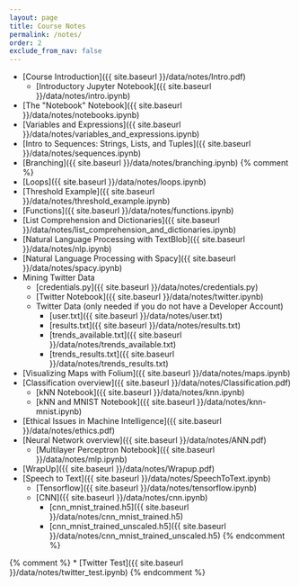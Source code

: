 ```yaml
---
layout: page
title: Course Notes 
permalink: /notes/
order: 2
exclude_from_nav: false
---
```


* [Course Introduction]({{ site.baseurl }}/data/notes/Intro.pdf)
    * [Introductory Jupyter Notebook]({{ site.baseurl }}/data/notes/intro.ipynb)
* [The "Notebook" Notebook]({{ site.baseurl }}/data/notes/notebooks.ipynb)
* [Variables and Expressions]({{ site.baseurl }}/data/notes/variables_and_expressions.ipynb)
* [Intro to Sequences: Strings, Lists, and Tuples]({{ site.baseurl }}/data/notes/sequences.ipynb)
* [Branching]({{ site.baseurl }}/data/notes/branching.ipynb)
{% comment %}
* [Loops]({{ site.baseurl }}/data/notes/loops.ipynb)
* [Threshold Example]({{ site.baseurl }}/data/notes/threshold_example.ipynb)
* [Functions]({{ site.baseurl }}/data/notes/functions.ipynb)
* [List Comprehension and Dictionaries]({{ site.baseurl }}/data/notes/list_comprehension_and_dictionaries.ipynb)
* [Natural Language Processing with TextBlob]({{ site.baseurl }}/data/notes/nlp.ipynb)
* [Natural Language Processing with Spacy]({{ site.baseurl }}/data/notes/spacy.ipynb)
* Mining Twitter Data
    * [credentials.py]({{ site.baseurl }}/data/notes/credentials.py)
    * [Twitter Notebook]({{ site.baseurl }}/data/notes/twitter.ipynb)
    * Twitter Data (only needed if you do not have a Developer Account)
        * [user.txt]({{ site.baseurl }}/data/notes/user.txt)
        * [results.txt]({{ site.baseurl }}/data/notes/results.txt)
        * [trends_available.txt]({{ site.baseurl }}/data/notes/trends_available.txt)
        * [trends_results.txt]({{ site.baseurl }}/data/notes/trends_results.txt)
* [Visualizing Maps with Folium]({{ site.baseurl }}/data/notes/maps.ipynb)
* [Classification overview]({{ site.baseurl }}/data/notes/Classification.pdf)
    * [kNN Notebook]({{ site.baseurl }}/data/notes/knn.ipynb)
    * [kNN and MNIST Notebook]({{ site.baseurl }}/data/notes/knn-mnist.ipynb)
* [Ethical Issues in Machine Intelligence]({{ site.baseurl }}/data/notes/ethics.pdf)
* [Neural Network overview]({{ site.baseurl }}/data/notes/ANN.pdf)
    * [Multilayer Perceptron Notebook]({{ site.baseurl }}/data/notes/mlp.ipynb)
* [WrapUp]({{ site.baseurl }}/data/notes/Wrapup.pdf) 
* [Speech to Text]({{ site.baseurl }}/data/notes/SpeechToText.ipynb)
    * [Tensorflow]({{ site.baseurl }}/data/notes/tensorflow.ipynb)
    * [CNN]({{ site.baseurl }}/data/notes/cnn.ipynb)
        * [cnn_mnist_trained.h5]({{ site.baseurl }}/data/notes/cnn_mnist_trained.h5) 
        * [cnn_mnist_trained_unscaled.h5]({{ site.baseurl }}/data/notes/cnn_mnist_trained_unscaled.h5) 
{% endcomment %}
    
{% comment %}
    * [Twitter Test]({{ site.baseurl }}/data/notes/twitter_test.ipynb)
{% endcomment %}
